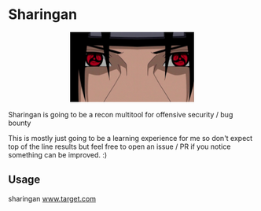 # Sharingan

<p align="center">
	<img src="./itachi.jpg" width="50%" >
</p>

Sharingan is going to be a recon multitool for offensive security / bug bounty

This is mostly just going to be a learning experience for me so don't expect top of the line results but feel free to open an issue / PR if you notice something can be improved. :)

## Usage
sharingan www.target.com
